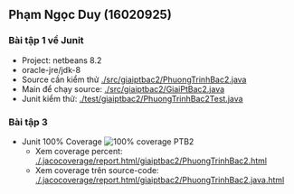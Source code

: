 ## Phạm Ngọc Duy (16020925)

### Bài tập 1 về Junit
- Project: netbeans 8.2
- oracle-jre/jdk-8
- Source cần kiểm thử [./src/giaiptbac2/PhuongTrinhBac2.java](https://github.com/hieutm2198/int3117-2018/blob/master/PhamNgocDuy/GiaiPtBac2/src/giaiptbac2/PhuongTrinhBac2.java)
- Main để chạy source: [./src/giaiptbac2/GiaiPtBac2.java](https://github.com/hieutm2198/int3117-2018/blob/master/PhamNgocDuy/GiaiPtBac2/src/giaiptbac2/GiaiPtBac2.java)
- Junit kiểm thử: [./test/giaiptbac2/PhuongTrinhBac2Test.java](https://github.com/hieutm2198/int3117-2018/blob/master/PhamNgocDuy/GiaiPtBac2/test/giaiptbac2/PhuongTrinhBac2Test.java)

### Bài tập 3
- Junit 100% Coverage
![100% coverage PTB2](https://github.com/hieutm2198/int3117-2018/blob/master/PhamNgocDuy/image/coveragePTB2.png)
    - Xem coverage percent: [./.jacocoverage/report.html/giaiptbac2/PhuongTrinhBac2.html](https://htmlpreview.github.io/?https://raw.githubusercontent.com/hieutm2198/int3117-2018/master/PhamNgocDuy/GiaiPtBac2/.jacocoverage/report.html/giaiptbac2/PhuongTrinhBac2.html)
    - Xem coverage trên source-code: [./.jacocoverage/report.html/giaiptbac2/PhuongTrinhBac2.java.html](https://htmlpreview.github.io/?https://raw.githubusercontent.com/hieutm2198/int3117-2018/master/PhamNgocDuy/GiaiPtBac2/.jacocoverage/report.html/giaiptbac2/PhuongTrinhBac2.java.html)